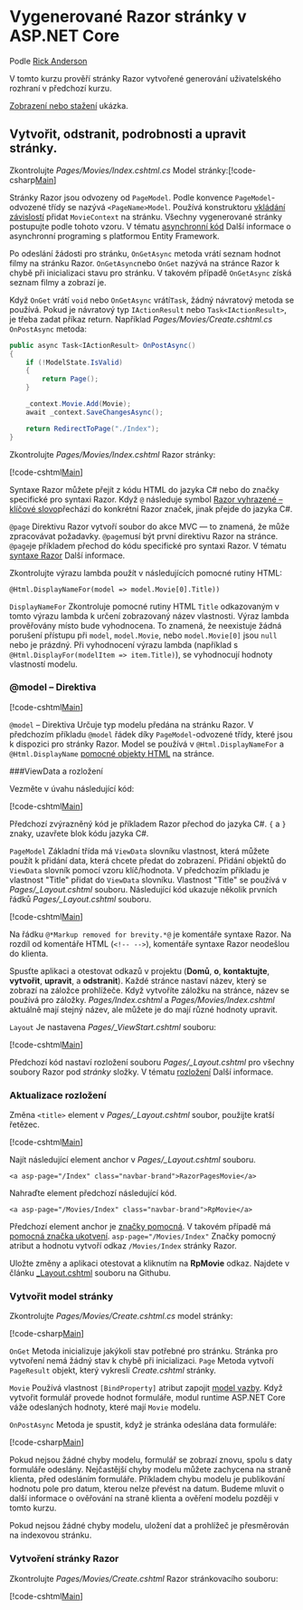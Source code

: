 # <a name="scaffolded-razor-pages-in-aspnet-core"></a>Vygenerované Razor stránky v ASP.NET Core

Podle [Rick Anderson](https://twitter.com/RickAndMSFT)

V tomto kurzu prověří stránky Razor vytvořené generování uživatelského rozhraní v předchozí kurzu. 

[Zobrazení nebo stažení](https://github.com/aspnet/Docs/tree/master/aspnetcore/tutorials/razor-pages/razor-pages-start/sample/RazorPagesMovie) ukázka.

## <a name="the-create-delete-details-and-edit-pages"></a>Vytvořit, odstranit, podrobnosti a upravit stránky.

Zkontrolujte *Pages/Movies/Index.cshtml.cs* Model stránky:[!code-csharp[Main](../../tutorials/razor-pages/razor-pages-start/snapshot_sample/RazorPagesMovie/Pages/Movies/Index.cshtml.cs)]

Stránky Razor jsou odvozeny od `PageModel`. Podle konvence `PageModel`-odvozené třídy se nazývá `<PageName>Model`. Používá konstruktoru [vkládání závislostí](xref:fundamentals/dependency-injection) přidat `MovieContext` na stránku. Všechny vygenerované stránky postupujte podle tohoto vzoru. V tématu [asynchronní kód](xref:data/ef-rp/intro#asynchronous-code) Další informace o asynchronní programing s platformou Entity Framework.

Po odeslání žádosti pro stránku, `OnGetAsync` metoda vrátí seznam hodnot filmy na stránku Razor. `OnGetAsync`nebo `OnGet` nazývá na stránce Razor k chybě při inicializaci stavu pro stránku. V takovém případě `OnGetAsync` získá seznam filmy a zobrazí je. 

Když `OnGet` vrátí `void` nebo `OnGetAsync` vrátí`Task`, žádný návratový metoda se používá. Pokud je návratový typ `IActionResult` nebo `Task<IActionResult>`, je třeba zadat příkaz return. Například *Pages/Movies/Create.cshtml.cs* `OnPostAsync` metoda:

<!-- TODO - replace with snippet
[!code-csharp[Main](../../tutorials/razor-pages/razor-pages-start/snapshot_sample/RazorPagesMovie/Pages/Movies/Create.cshtml.cs?name=snippetALL)]
 -->

```csharp
public async Task<IActionResult> OnPostAsync()
{
    if (!ModelState.IsValid)
    {
        return Page();
    }

    _context.Movie.Add(Movie);
    await _context.SaveChangesAsync();

    return RedirectToPage("./Index");
}
```
Zkontrolujte *Pages/Movies/Index.cshtml* Razor stránky:

[!code-cshtml[Main](../../tutorials/razor-pages/razor-pages-start/snapshot_sample/RazorPagesMovie/Pages/Movies/Index.cshtml)]

Syntaxe Razor můžete přejít z kódu HTML do jazyka C# nebo do značky specifické pro syntaxi Razor. Když `@` následuje symbol [Razor vyhrazené – klíčové slovo](xref:mvc/views/razor#razor-reserved-keywords)přechází do konkrétní Razor značek, jinak přejde do jazyka C#.

`@page` Direktivu Razor vytvoří soubor do akce MVC &mdash; to znamená, že může zpracovávat požadavky. `@page`musí být první direktivu Razor na stránce. `@page`je příkladem přechod do kódu specifické pro syntaxi Razor. V tématu [syntaxe Razor](xref:mvc/views/razor#razor-syntax) Další informace.

Zkontrolujte výrazu lambda použít v následujících pomocné rutiny HTML:

```cshtml
@Html.DisplayNameFor(model => model.Movie[0].Title))
```

`DisplayNameFor` Zkontroluje pomocné rutiny HTML `Title` odkazovaným v tomto výrazu lambda k určení zobrazovaný název vlastnosti. Výraz lambda prověřovány místo bude vyhodnocena. To znamená, že neexistuje žádná porušení přístupu při `model`, `model.Movie`, nebo `model.Movie[0]` jsou `null` nebo je prázdný. Při vyhodnocení výrazu lambda (například s `@Html.DisplayFor(modelItem => item.Title)`), se vyhodnocují hodnoty vlastností modelu.

<a name="md"></a>
### <a name="the-model-directive"></a>@model – Direktiva

[!code-cshtml[Main](../../tutorials/razor-pages/razor-pages-start/snapshot_sample/RazorPagesMovie/Pages/Movies/Index.cshtml?range=1-2&highlight=2)]

`@model` – Direktiva Určuje typ modelu předána na stránku Razor. V předchozím příkladu `@model` řádek díky `PageModel`-odvozené třídy, které jsou k dispozici pro stránky Razor. Model se používá v `@Html.DisplayNameFor` a `@Html.DisplayName` [pomocné objekty HTML](https://docs.microsoft.com/aspnet/mvc/overview/older-versions-1/views/creating-custom-html-helpers-cs#understanding-html-helpers) na stránce.

<!-- why don't xref links work?
[HTML Helpers 2](xref:aspnet/mvc/overview/older-versions-1/views/creating-custom-html-helpers-cs)
-->

<a name="vd"></a>
###ViewData a rozložení

Vezměte v úvahu následující kód:

[!code-cshtml[Main](../../tutorials/razor-pages/razor-pages-start/snapshot_sample/RazorPagesMovie/Pages/Movies/Index.cshtml?range=1-6&highlight=4-)]

Předchozí zvýrazněný kód je příkladem Razor přechod do jazyka C#. `{` a `}` znaky, uzavřete blok kódu jazyka C#.

`PageModel` Základní třída má `ViewData` slovníku vlastnost, která můžete použít k přidání data, která chcete předat do zobrazení. Přidání objektů do `ViewData` slovník pomocí vzoru klíč/hodnota. V předchozím příkladu je vlastnost "Title" přidat do `ViewData` slovníku. Vlastnost "Title" se používá v *Pages/_Layout.cshtml* souboru. Následující kód ukazuje několik prvních řádků *Pages/_Layout.cshtml* souboru.

[!code-cshtml[Main](../../tutorials/razor-pages/razor-pages-start/snapshot_sample/RazorPagesMovie/Pages/NU/_Layout1.cshtml?highlight=6-)]

Na řádku `@*Markup removed for brevity.*@` je komentáře syntaxe Razor. Na rozdíl od komentáře HTML (`<!-- -->`), komentáře syntaxe Razor neodešlou do klienta.

Spusťte aplikaci a otestovat odkazů v projektu (**Domů**, **o**, **kontaktujte**, **vytvořit**, **upravit**, a **odstranit**). Každé stránce nastaví název, který se zobrazí na záložce prohlížeče. Když vytvoříte záložku na stránce, název se používá pro záložky. *Pages/Index.cshtml* a *Pages/Movies/Index.cshtml* aktuálně mají stejný název, ale můžete je do mají různé hodnoty upravit.

`Layout` Je nastavena *Pages/_ViewStart.cshtml* souboru:

[!code-cshtml[Main](../../tutorials/razor-pages/razor-pages-start/sample/RazorPagesMovie/Pages/_ViewStart.cshtml)]

Předchozí kód nastaví rozložení souboru *Pages/_Layout.cshtml* pro všechny soubory Razor pod *stránky* složky. V tématu [rozložení](xref:mvc/razor-pages/index#layout) Další informace.

### <a name="update-the-layout"></a>Aktualizace rozložení

Změna `<title>` element v *Pages/_Layout.cshtml* soubor, použijte kratší řetězec.

[!code-cshtml[Main](../../tutorials/razor-pages/razor-pages-start/sample/RazorPagesMovie/Pages/_Layout.cshtml?range=1-6&highlight=6)]

Najít následující element anchor v *Pages/_Layout.cshtml* souboru.

```cshtml
<a asp-page="/Index" class="navbar-brand">RazorPagesMovie</a>
```
Nahraďte element předchozí následující kód.

```cshtml
<a asp-page="/Movies/Index" class="navbar-brand">RpMovie</a>
```

Předchozí element anchor je [značky pomocná](xref:mvc/views/tag-helpers/intro). V takovém případě má [pomocná značka ukotvení](xref:mvc/views/tag-helpers/builtin-th/anchor-tag-helper). `asp-page="/Movies/Index"` Značky pomocný atribut a hodnotu vytvoří odkaz `/Movies/Index` stránky Razor.

Uložte změny a aplikaci otestovat a kliknutím na **RpMovie** odkaz. Najdete v článku [_Layout.cshtml](https://github.com/aspnet/Docs/blob/master/aspnetcore/tutorials/razor-pages/razor-pages-start/sample/RazorPagesMovie/Pages/_Layout.cshtml) souboru na Githubu.

### <a name="the-create-page-model"></a>Vytvořit model stránky

Zkontrolujte *Pages/Movies/Create.cshtml.cs* model stránky:

[!code-csharp[Main](../../tutorials/razor-pages/razor-pages-start/snapshot_sample/RazorPagesMovie/Pages/Movies/Create.cshtml.cs?name=snippetALL)]

`OnGet` Metoda inicializuje jakýkoli stav potřebné pro stránku. Stránka pro vytvoření nemá žádný stav k chybě při inicializaci. `Page` Metoda vytvoří `PageResult` objekt, který vykreslí *Create.cshtml* stránky.

`Movie` Používá vlastnost `[BindProperty]` atribut zapojit [model vazby](xref:mvc/models/model-binding). Když vytvořit formulář provede hodnot formuláře, modul runtime ASP.NET Core váže odeslaných hodnoty, které mají `Movie` modelu.

`OnPostAsync` Metoda je spustit, když je stránka odeslána data formuláře:

[!code-csharp[Main](../../tutorials/razor-pages/razor-pages-start/snapshot_sample/RazorPagesMovie/Pages/Movies/Create.cshtml.cs?name=snippetPost)]

Pokud nejsou žádné chyby modelu, formulář se zobrazí znovu, spolu s daty formuláře odeslány. Nejčastější chyby modelu můžete zachycena na straně klienta, před odesláním formuláře. Příkladem chybu modelu je publikování hodnotu pole pro datum, kterou nelze převést na datum. Budeme mluvit o další informace o ověřování na straně klienta a ověření modelu později v tomto kurzu.

Pokud nejsou žádné chyby modelu, uložení dat a prohlížeč je přesměrován na indexovou stránku.

### <a name="the-create-razor-page"></a>Vytvoření stránky Razor

Zkontrolujte *Pages/Movies/Create.cshtml* Razor stránkovacího souboru:

[!code-cshtml[Main](../../tutorials/razor-pages/razor-pages-start/snapshot_sample/RazorPagesMovie/Pages/Movies/Create.cshtml)]

<!--
Visual Studio displays the `<form method="post">` tag in a distinctive font used for Tag Helpers. The `<form method="post">` element is a [Form Tag Helper](xref:mvc/views/working-with-forms#the-form-tag-helper). The Form Tag Helper automatically includes an [antiforgery token](xref:security/anti-request-forgery).


![VS17 view of Create.cshtml page](page/_static/th.png)
-->
